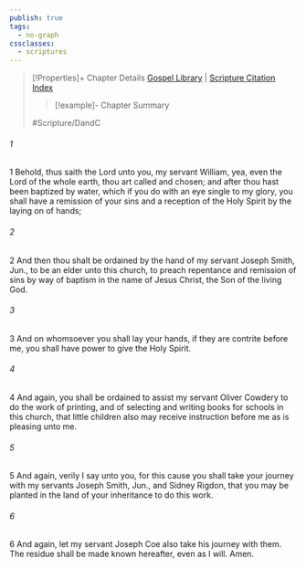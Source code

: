 ```yaml
---
publish: true
tags:
  - no-graph
cssclasses:
  - scriptures
---
```

>[!Properties]+ Chapter Details
>[Gospel Library](https://churchofjesuschrist.org/study/scriptures/dc-testament/dc/55?lang=eng)    |    [Scripture Citation Index](https://scriptures.byu.edu/#12e37::c12e37)
>>[!example]- Chapter Summary
>> 
> 
>
>#Scripture/DandC
###### 1
1 Behold, thus saith the Lord unto you, my servant William, yea, even the Lord of the whole earth, thou art called and chosen; and after thou hast been baptized by water, which if you do with an eye single to my glory, you shall have a remission of your sins and a reception of the Holy Spirit by the laying on of hands;
###### 2
2 And then thou shalt be ordained by the hand of my servant Joseph Smith, Jun., to be an elder unto this church, to preach repentance and remission of sins by way of baptism in the name of Jesus Christ, the Son of the living God.
###### 3
3 And on whomsoever you shall lay your hands, if they are contrite before me, you shall have power to give the Holy Spirit.
###### 4
4 And again, you shall be ordained to assist my servant Oliver Cowdery to do the work of printing, and of selecting and writing books for schools in this church, that little children also may receive instruction before me as is pleasing unto me.
###### 5
5 And again, verily I say unto you, for this cause you shall take your journey with my servants Joseph Smith, Jun., and Sidney Rigdon, that you may be planted in the land of your inheritance to do this work.
###### 6
6 And again, let my servant Joseph Coe also take his journey with them. The residue shall be made known hereafter, even as I will. Amen.
